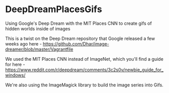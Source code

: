 # DeepDreamPlacesGifs
Using Google's Deep Dream with the MIT Places CNN to create gifs of hidden worlds inside of images

This is a twist on the Deep Dream repository that Google released a few weeks ago here - 
https://github.com/Dhar/image-dreamer/blob/master/Vagrantfile

We used the MIT Places CNN instead of ImageNet, which you'll find a guide for here - 
https://www.reddit.com/r/deepdream/comments/3c2s0v/newbie_guide_for_windows/

We're also using the ImageMagick library to build the image series into Gifs.

